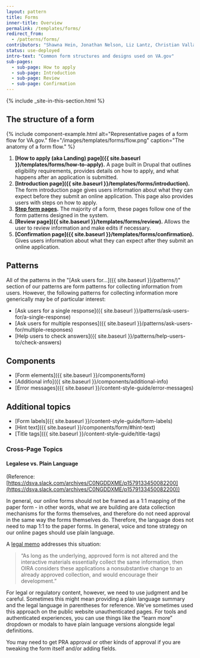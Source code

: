 ```yaml
---
layout: pattern
title: Forms
inner-title: Overview
permalink: /templates/forms/
redirect_from:
  - /patterns/forms/
contributors: "Shawna Hein, Jonathan Nelson, Liz Lantz, Christian Valla, Becca Walsh, Chris Valarida, Peggy Gannon"
status: use-deployed
intro-text: "Common form structures and designs used on VA.gov"
sub-pages:
  - sub-page: How to apply
  - sub-page: Introduction
  - sub-page: Review
  - sub-page: Confirmation
---
```


{% include _site-in-this-section.html %}

## The structure of a form

{% include component-example.html alt="Representative pages of a form flow for VA.gov." file="/images/templates/forms/flow.png" caption="The anatomy of a form flow." %}

1. **[How to apply (aka Landing) page]({{ site.baseurl }}/templates/forms/how-to-apply).** A page built in Drupal that outlines eligibility requirements, provides details on how to apply, and what happens after an application is submitted.
1. **[Introduction page]({{ site.baseurl }}/templates/forms/introduction).** The form introduction page gives users information about what they can expect before they submit an online application. This page also provides users with steps on how to apply.
1. **[Step form pages](#patterns).** The majority of a form, these pages follow one of the form patterns designed in the system.
1. **[Review page]({{ site.baseurl }}/templates/forms/review).** Allows the user to review information and make edits if necessary.
1. **[Confirmation page]({{ site.baseurl }}/templates/forms/confirmation).** Gives users information about what they can expect after they submit an online application.

## Patterns

All of the patterns in the "[Ask users for...]({{ site.baseurl }}/patterns/)" section of our patterns are form patterns for collecting information from users. However, the following patterns for collecting information more generically may be of particular interest:

* [Ask users for a single response]({{ site.baseurl }}/patterns/ask-users-for/a-single-response)
* [Ask users for multiple responses]({{ site.baseurl }}/patterns/ask-users-for/multiple-responses)
* [Help users to check answers]({{ site.baseurl }}/patterns/help-users-to/check-answers)

## Components

* [Form elements]({{ site.baseurl }}/components/form)
* [Additional info]({{ site.baseurl }}/components/additional-info)
* [Error messages]({{ site.baseurl }}/content-style-guide/error-messages)

## Additional topics

* [Form labels]({{ site.baseurl }}/content-style-guide/form-labels)
* [Hint text]({{ site.baseurl }}/components/form/#hint-text)
* [Title tags]({{ site.baseurl }}/content-style-guide/title-tags)

### Cross-Page Topics

#### Legalese vs. Plain Language

(Reference: [https://dsva.slack.com/archives/C0NGDDXME/p1579133450082200](https://dsva.slack.com/archives/C0NGDDXME/p1579133450082200))

In general, our online forms should not be framed as a 1:1 mapping of the paper form - in other words, what we are building are data collection mechanisms for the forms themselves, and therefore do not need approval in the same way the forms themselves do. Therefore, the language does not need to map 1:1 to the paper forms. In general, voice and tone strategy on our online pages should use plain language.

A [legal memo](https://obamawhitehouse.archives.gov/sites/default/files/omb/inforeg/pra_flexibilities_memo_7_22_16_finalI.pdf) addresses this situation:

> “As long as the underlying, approved form is not altered and the interactive materials essentially collect the same information, then OIRA considers these applications a nonsubstantive change to an already approved collection, and would encourage their development.”

For legal or regulatory content, however, we need to use judgment and be careful. Sometimes this might mean providing a plain language summary and the legal language in parentheses for reference. We’ve sometimes used this approach on the public website unauthenticated pages. For tools and authenticated experiences, you can use things like the “learn more” dropdown or modals to have plain language versions alongside legal definitions.

You may need to get PRA approval or other kinds of approval if you are tweaking the form itself and/or adding fields. 

<!--
## The Form Design Process

There are a few documents that have been written to help PMs and their teams structure how and when they do things when embarking on a form project for VA.gov: 

* [VA.gov form design process](https://github.com/department-of-veterans-affairs/va.gov-team/blob/master/platform/design/design-resources/form-design-process.md)
* [Content process for modernizing VA.gov forms](https://github.com/department-of-veterans-affairs/va.gov-team/blob/master/platform/content/form-content-process.md)

This document will not attempt to rewrite those documents, however, we will provide a few tips per practice area:

### Product Managers
* Make sure you understand the full picture before your team gets in too deep
   * What are the business needs?
   * What are the stakeholder needs?
   * What fields are actually required? What is optional? Based on user research, are there any fields we can drop?
   * Do we already know of any potentially triggering / invasive / confusing questions that are required? Do we really need to have those fields? If so, what kind of things can we say to explain why they are there? 
   * Start discussions on security & privacy with the platform security team (POC effective 12/2022: Mike Chelen)
   * Document these answers in a Product Outline.
* If you'd like to think about analytics for your form, Platform Analytics also has [documentation for adding analytics for forms](https://depo-platform-documentation.scrollhelp.site/analytics-monitoring/google-analytics-data-dictionary)

### Designers
* User research discovery
   * What other tools / sources are participants using to perform the task(s)? E.g. VSOs, phone calls, etc.
   * What VA and non-VA resources are participants using to learn about these things? E.g. social media groups, etc.
   * What does the user want to get out of this form?
* Competitive Analysis
   * What are others doing in a similar space that we should be looking to for inspiration?
* If there is an already existing form of some kind:
   * How are users currently using the form and process? What can we learn from that?
   * Take all the fields on the form and think about them as individual components. Then group them together logically to start determine how your chapters and pages are going to be laid out
   * Some folks have found it helpful to create a text-based outline of the form fields - to do some of the high level grouping and organization before getting into Sketch -- something like this: [21P-527EZ Pension Outline](https://github.com/department-of-veterans-affairs/va.gov-team/blob/master/products/pension/pension-outline.md)
      * An excel spreadsheet could also be helpful for this
   * Build a wireflow or flow diagrams to show at a high level how things are going to work
   * Create your final wireframes
* Incorporate accessibility considerations
   * Focus management
   * Hierarchy/labelling

### Developers
* Make sure you read up on and understand form builder:
   *  Fill out a few forms on staging.va.gov to get a feel for the capabilities of the forms system.
   *  [Watch the zoom video of a quick demo Chris Valarida gave to the design team](https://github.com/department-of-veterans-affairs/va.gov-team/blob/master/teams/vsa/design/va-forms-informal-for-designers.mp4) in Feb. 2020. He goes over an example JSON object used by react-jsonschema-form (RJSF), and toggles between it and the rendered UI, so developers may find it useful.
   *  The forms documentation is not perfect. Read through VSA's informal notes at https://github.com/department-of-veterans-affairs/va.gov-team/tree/master/teams/vsa/engineering/forms-system. The documents there will be written from the perspective of developers consuming the library, so it may contain tips, gotcha's, and known issues. 
   *  If you have determined that you need to implement custom behavior or appearance that the existing components do not support out-of-the-box, FIRST confirm with your design team that the feature is needed and cannot be implemented an alternate way that fits within the limitations of the existing forms framework. The va<span/>.gov Forms System (VAFS) is built on top of the VA's fork of react-jsonschema-form (RJSF), so if customization is required (or if you need a deeper understanding that goes beyond the tutorial), then you will need to dig one level deeper:
      *  Read the overview [Creating custom fields and widgets](https://depo-platform-documentation.scrollhelp.site/developer-docs/VA-Forms-Library---How-to-create-custom-fields-and-widgets.2115567784.html), THEN
      *  Consult the lower-level RJSF documentation on the [GitHub Repository for the VA fork of RJSF](https://github.com/department-of-veterans-affairs/react-jsonschema-form). Although you may run into other web sites that cover RJSF, stick with the documentation used specifically by the VA fork.

* Make sure you start early when investigating data flows. Where will your data be coming from? Where will it be going?
   * Note: enlist your PM to help you find answers to this 
* Read up on and understand all APIs and associated data models. Think about and capture in your discovery tickets:
   * Performance considerations of the APIs
   * The data fields that are available and what “real data” we are actually getting
* Security considerations
   * Make sure you understand if any of your data needs special security measures
* When starting to build your form, the generally accepted practice on VA.gov is outlined below:
   * Use the form system to build the initial structure / scaffolding of your form (e.g. introduction page, middle pages, confirmation page) and merge that scaffolding to master
   * Insert all needed data fields on the front-end to have them there. The designer will later help guide the developer on how the fields will be “chunked”, styled, etc.
   * Make sure to merge often so you can get frequent reviews and code isn’t hoarded and the all reviewed at once
   * If possible, start with pages or flows that may be difficult
      * Some things aren’t possible using the forms system; it’s best to find out if your form has any of those as soon as possible so the design can be reconsidered if needed
   * While your form’s schema is in heavy development, keep it in vets-website to avoid updating the vets-json-schema dependency on every branch; once it’s settled down, move it to vets-json-schema
   * Make sure to be regularly communicating with your designer(s) to ensure you understand requirements, and collaborate with them on coming up with tweaks to the designs if necessary
* **For QA**, there exist some [e2e test helpers for testing forms](https://depo-platform-documentation.scrollhelp.site/developer-docs/end-to-end-testing-with-cypress). The code is fairly nicely commented though but there isn't a lot of documentation about how to use them as far as we know. 
* **For Accessibility**, you will need to build comprehensive e2e tests for these form views, and that includes axe checks for every page. Ideally, these happen just before navigating away from a page, not immediately after loading the page. That way we get a good feel for all the content, and hidden content like progressive questions are surfaced. [More guidance can be found here](https://github.com/department-of-veterans-affairs/va.gov-team/blob/master/platform/accessibility/guidance/staging-review-processes.md).
-->